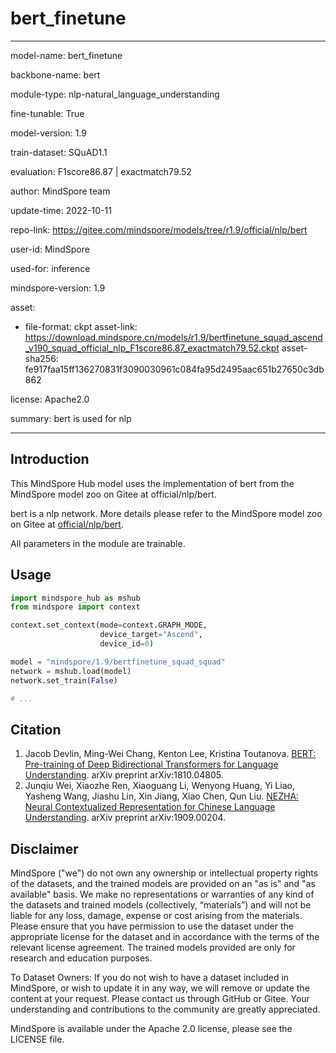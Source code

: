 # bert_finetune

---

model-name: bert_finetune

backbone-name: bert

module-type: nlp-natural_language_understanding

fine-tunable: True

model-version: 1.9

train-dataset: SQuAD1.1

evaluation: F1score86.87 | exactmatch79.52

author: MindSpore team

update-time: 2022-10-11

repo-link: <https://gitee.com/mindspore/models/tree/r1.9/official/nlp/bert>

user-id: MindSpore

used-for: inference

mindspore-version: 1.9

asset:

-
    file-format: ckpt
    asset-link: <https://download.mindspore.cn/models/r1.9/bertfinetune_squad_ascend_v190_squad_official_nlp_F1score86.87_exactmatch79.52.ckpt>
    asset-sha256: fe917faa15ff136270831f3090030961c084fa95d2495aac651b27650c3db862

license: Apache2.0

summary: bert is used for nlp

---

## Introduction

This MindSpore Hub model uses the implementation of bert from the MindSpore model zoo on Gitee at official/nlp/bert.

bert is a nlp network. More details please refer to the MindSpore model zoo on Gitee at [official/nlp/bert](https://gitee.com/mindspore/models/blob/r1.9/official/nlp/bert/README.md).

All parameters in the module are trainable.

## Usage

```python
import mindspore_hub as mshub
from mindspore import context

context.set_context(mode=context.GRAPH_MODE,
                    device_target="Ascend",
                    device_id=0)

model = "mindspore/1.9/bertfinetune_squad_squad"
network = mshub.load(model)
network.set_train(False)

# ...
```

## Citation

1. Jacob Devlin, Ming-Wei Chang, Kenton Lee, Kristina Toutanova. [BERT: Pre-training of Deep Bidirectional Transformers for Language Understanding]((https://arxiv.org/abs/1810.04805)). arXiv preprint arXiv:1810.04805.
2. Junqiu Wei, Xiaozhe Ren, Xiaoguang Li, Wenyong Huang, Yi Liao, Yasheng Wang, Jiashu Lin, Xin Jiang, Xiao Chen, Qun Liu. [NEZHA: Neural Contextualized Representation for Chinese Language Understanding](https://arxiv.org/abs/1909.00204). arXiv preprint arXiv:1909.00204.

## Disclaimer

MindSpore ("we") do not own any ownership or intellectual property rights of the datasets, and the trained models are provided on an "as is" and "as available" basis. We make no representations or warranties of any kind of the datasets and trained models (collectively, “materials”) and will not be liable for any loss, damage, expense or cost arising from the materials. Please ensure that you have permission to use the dataset under the appropriate license for the dataset and in accordance with the terms of the relevant license agreement. The trained models provided are only for research and education purposes.

To Dataset Owners: If you do not wish to have a dataset included in MindSpore, or wish to update it in any way, we will remove or update the content at your request. Please contact us through GitHub or Gitee. Your understanding and contributions to the community are greatly appreciated.

MindSpore is available under the Apache 2.0 license, please see the LICENSE file.
